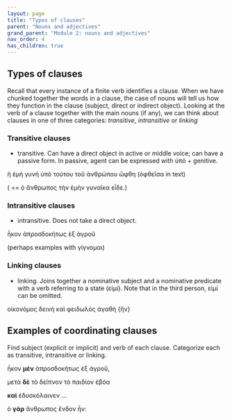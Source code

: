 ```yaml
---
layout: page
title: "Types of clauses"
parent: "Nouns and adjectives"
grand_parent: "Module 2: nouns and adjectives"
nav_order: 4
has_children: true
---
```



## Types of clauses

Recall that every instance of a finite verb identifies a clause.  When we have chunked together the words in a clause, the case of nouns will tell us how they function in the clause (subject, direct or indirect object). Looking at the verb of a clause together with the main nouns (if any), we can think about clauses in one of three categories: *transitive*, *intransitive* or *linking*

### Transitive clauses

- transitive. Can have a direct object in active or middle voice; can have a passive form.  In passive, agent can be expressed with ὑπό + genitive.

ἡ ἐμὴ γυνὴ ὑπὸ τούτου τοῦ ἀνθρώπου ὤφθη (ὀφθεῖσα in text)

( == ὁ ἄνθρωπος τὴν ἐμὴν γυναῖκα εἶδε.)


### Intransitive clauses

- intransitive.  Does not take a direct object.

ἧκον ἀπροσδοκήτως ἐξ ἀγροῦ

(perhaps examples with γίγνομαι)


### Linking clauses

- linking.  Joins together a nominative subject and a nominative predicate with a verb referring to a state (εἰμί).  Note that in the third person, εἰμί can be omitted.

οἰκονόμος δεινὴ καὶ φειδωλὸς ἀγαθὴ {ἤν}



## Examples of coordinating clauses

Find subject (explicit or implicit) and verb of each clause.  Categorize each as transitive, intransitive or linking.

ἧκον **μὲν** ἀπροσδοκήτως ἐξ ἀγροῦ, 

μετὰ **δὲ** τὸ δεῖπνον τὸ παιδίον ἐβόα 

**καὶ** ἐδυσκόλαινεν ... 

ὁ **γὰρ** ἄνθρωπος ἔνδον ἦν:



